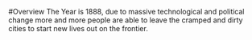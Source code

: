 #Overview 
The Year is 1888, due to massive technological and political change more and more people are able to leave the cramped and dirty cities to start new lives out on the frontier. 

